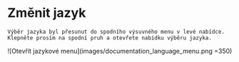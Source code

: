 # Změnit jazyk

```{note}
Výběr jazyka byl přesunut do spodního výsuvného menu v levé nabídce. Klepněte prosím na spodní pruh a otevřete nabídku výběru jazyka.
```

![Otevřít jazykové menu](images/documentation_language_menu.png =350)
